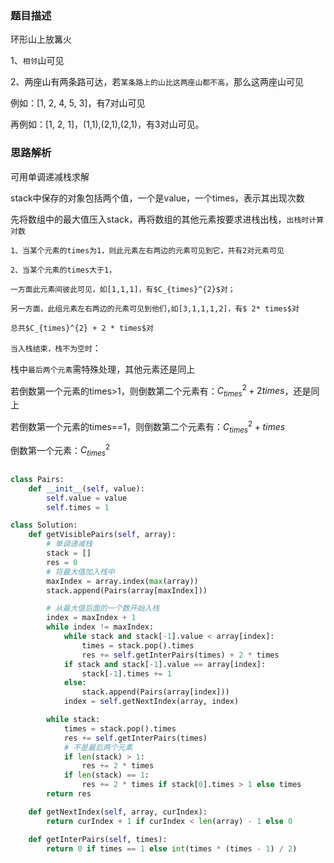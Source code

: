 ### 题目描述

环形山上放篝火

1、`相邻`山可见

2、两座山有两条路可达，若`某条路上的山比这两座山都不高`，那么这两座山可见

例如：[1, 2, 4, 5, 3]，有7对山可见

再例如：[1, 2, 1]，(1,1),(2,1),(2,1)，有3对山可见。

### 思路解析

可用单调递减栈求解

stack中保存的对象包括两个值，一个是value，一个times，表示其出现次数

先将数组中的最大值压入stack，再将数组的其他元素按要求进栈出栈，`出栈时计算对数`

    1、当某个元素的times为1，则此元素左右两边的元素可见到它，共有2对元素可见

    2、当某个元素的times大于1，

    一方面此元素间彼此可见，如[1,1,1]，有$C_{times}^{2}$对；

    另一方面，此组元素左右两边的元素可见到他们,如[3,1,1,1,2]，有$ 2* times$对

    总共$C_{times}^{2} + 2 * times$对


`当入栈结束，栈不为空时`：

栈中`最后两个元素`需特殊处理，其他元素还是同上

若倒数第一个元素的times>1，则倒数第二个元素有：$C_{times}^{2} + 2times$，还是同上

若倒数第一个元素的times==1，则倒数第二个元素有：$C_{times}^{2} + times$

倒数第一个元素：$C_{times}^{2}$




```python

class Pairs:
    def __init__(self, value):
        self.value = value
        self.times = 1

class Solution:
    def getVisiblePairs(self, array):
        # 单调递减栈
        stack = []
        res = 0
        # 将最大值加入栈中
        maxIndex = array.index(max(array))
        stack.append(Pairs(array[maxIndex]))

        # 从最大值后面的一个数开始入栈
        index = maxIndex + 1
        while index != maxIndex:
            while stack and stack[-1].value < array[index]:
                times = stack.pop().times
                res += self.getInterPairs(times) + 2 * times
            if stack and stack[-1].value == array[index]:
                stack[-1].times += 1
            else:
                stack.append(Pairs(array[index]))
            index = self.getNextIndex(array, index)

        while stack:
            times = stack.pop().times
            res += self.getInterPairs(times)
            # 不是最后两个元素
            if len(stack) > 1:
                res += 2 * times
            if len(stack) == 1:
                res += 2 * times if stack[0].times > 1 else times
        return res

    def getNextIndex(self, array, curIndex):
        return curIndex + 1 if curIndex < len(array) - 1 else 0

    def getInterPairs(self, times):
        return 0 if times == 1 else int(times * (times - 1) / 2)
        

```
